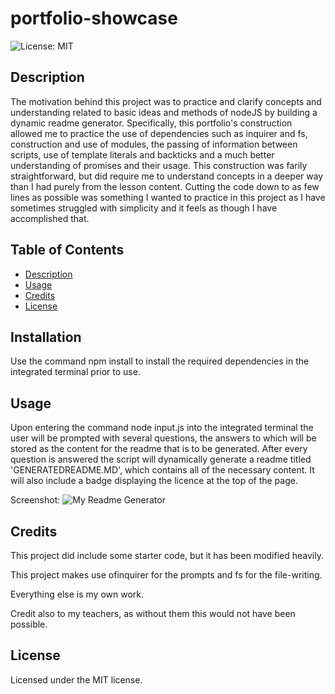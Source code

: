 # portfolio-showcase
![License: MIT](https://img.shields.io/badge/License-MIT-yellow.svg)

## Description

The motivation behind this project was to practice and clarify concepts and understanding related to basic ideas and methods of nodeJS by building a dynamic readme generator. Specifically, this portfolio's construction allowed me to practice the use of dependencies such as inquirer and fs, construction and use of modules, the passing of information between scripts, use of template literals and backticks and a much better understanding of promises and their usage. This construction was farily straightforward, but did require me to understand concepts in a deeper way than I had purely from the lesson content. Cutting the code down to as few lines as possible was something I wanted to practice in this project as I have sometimes struggled with simplicity and it feels as though I have accomplished that.

## Table of Contents

- [Description](#description)
- [Usage](#usage)
- [Credits](#credits)
- [License](#license)


## Installation

Use the command npm install to install the required dependencies in the integrated terminal prior to use.

## Usage

Upon entering the command node input.js into the integrated terminal the user will be prompted with several questions, the answers to which will be stored as the content for the readme that is to be generated.
After every question is answered the script will dynamically generate a readme titled 'GENERATEDREADME.MD', which contains all of the necessary content.
It will also include a badge displaying the licence at the top of the page. 

Screenshot:
![My Readme Generator](assets/images/screenshot-for-readme.jpg)

## Credits

This project did include some starter code, but it has been modified heavily.

This project makes use ofinquirer for the prompts and fs for the file-writing.

Everything else is my own work.

Credit also to my teachers, as without them this would not have been possible.

## License

Licensed under the MIT license.
